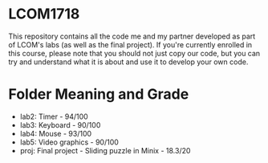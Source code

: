 # LCOM1718

This repository contains all the code me and my partner developed as part of LCOM's labs (as well as the final project).
If you're currently enrolled in this course, please note that you should not just copy our code, but you can
try and understand what it is about and use it to develop your own code.

# Folder Meaning and Grade

- lab2: Timer - 94/100
- lab3: Keyboard - 90/100
- lab4: Mouse - 93/100
- lab5: Video graphics - 90/100
- proj: Final project - Sliding puzzle in Minix - 18.3/20
